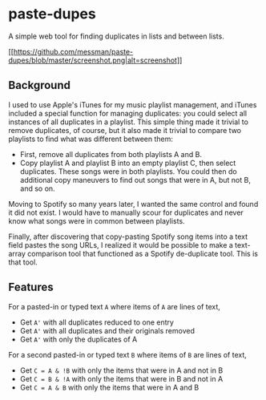 # paste-dupes

A simple web tool for finding duplicates in lists and between lists.

[[https://github.com/messman/paste-dupes/blob/master/screenshot.png|alt=screenshot]]

## Background

I used to use Apple's iTunes for my music playlist management, and iTunes included a special function for managing duplicates:
you could select all instances of all duplicates in a playlist. This simple thing made it trivial to remove duplicates, of course,
but it also made it trivial to compare two playlists to find what was different between them:
- First, remove all duplicates from both playlists A and B.
- Copy playlist A and playlist B into an empty playlist C, then select duplicates. These songs were in both playlists.
You could then do additional copy maneuvers to find out songs that were in A, but not B, and so on.

Moving to Spotify so many years later, I wanted the same control and found it did not exist. I would have to manually scour for
duplicates and never know what songs were in common between playlists.

Finally, after discovering that copy-pasting Spotify song items into a text field pastes the song URLs, I realized it would be possible
to make a text-array comparison tool that functioned as a Spotify de-duplicate tool. This is that tool.

## Features

For a pasted-in or typed text `A` where items of `A` are lines of text,

- Get `A'` with all duplicates reduced to one entry
- Get `A'` with all duplicates and their originals removed
- Get `A'` with only the duplicates of A

For a second pasted-in or typed text `B` where items of `B` are lines of text,

- Get `C = A & !B` with only the items that were in A and not in B
- Get `C = B & !A` with only the items that were in B and not in A
- Get `C = A & B` with only the items that were in A and B

